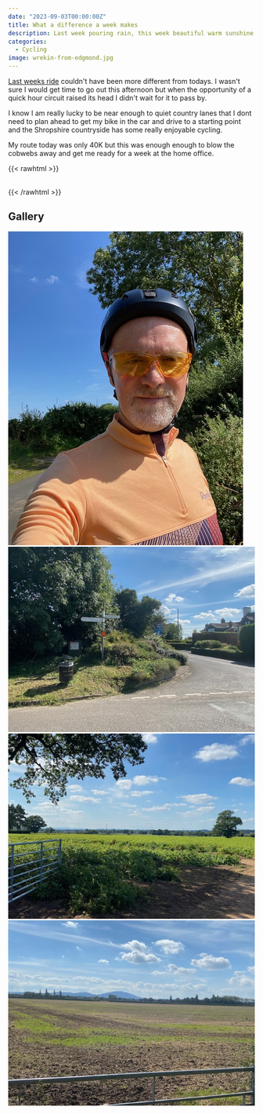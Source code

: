 ```yaml
---
date: "2023-09-03T00:00:00Z"
title: What a difference a week makes
description: Last week pouring rain, this week beautiful warm sunshine
categories:
  - Cycling
image: wrekin-from-edgmond.jpg
---
```

[Last weeks ride](https://ukmac.net/p/a-lesson-in-how-not-to-ride-in-the-rain/) couldn't have been more different from todays. I wasn't sure I would get time to go out this afternoon but when the opportunity of a quick hour circuit raised its head I didn't wait for it to pass by.

I know I am really lucky to be near enough to quiet country lanes that I dont need to plan ahead to get my bike in the car and drive to a starting point and the Shropshire countryside has some really enjoyable cycling. 

My route today was only 40K but this was enough enough to blow the cobwebs away and get me ready for a week at the home office. 

{{< rawhtml >}}    
    <!-- html codes here-->  
    <div class="strava-embed-placeholder" data-embed-type="activity" data-embed-id="9775408693"></div><script src="https://strava-embeds.com/embed.js"></script>
{{< /rawhtml >}}

## Gallery

![Enjoying the sun](me.jpg) ![Road sign](roadsign.jpg) ![Wrekin from Edgmond](wrekin-from-edgmond.jpg) ![Wrekin from Preston on the Weald Moors](wrekin-view.jpg)
